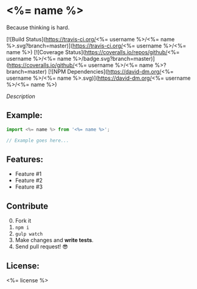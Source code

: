 # <%= name %>
Because thinking is hard.

[![Build Status](https://travis-ci.org/<%= username %>/<%= name %>.svg?branch=master)](https://travis-ci.org/<%= username %>/<%= name %>)
[![Coverage Status](https://coveralls.io/repos/github/<%= username %>/<%= name %>/badge.svg?branch=master)](https://coveralls.io/github/<%= username %>/<%= name %>?branch=master)
[![NPM Dependencies](https://david-dm.org/<%= username %>/<%= name %>.svg)](https://david-dm.org/<%= username %>/<%= name %>)

*Description*


## Example:

```ts
import <%= name %> from '<%= name %>';

// Example goes here...

```


## Features:
 - Feature #1
 - Feature #2
 - Feature #3
 
## Contribute
 
 0. Fork it
 1. `npm i`
 2. `gulp watch`
 3. Make changes and **write tests**.
 4. Send pull request! :sunglasses:
 
## License:
 
<%= license %>